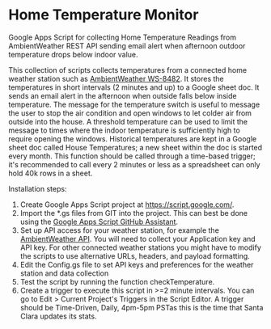 # Home Temperature Monitor
Google Apps Script for collecting Home Temperature Readings from AmbientWeather REST API sending email alert when afternoon outdoor temperature drops below indoor value.

This collection of scripts collects temperatures from a connected home weather station such as [AmbientWeather WS-8482](https://www.ambientweather.com/amws8482x3.html). 
It stores the temperatures in short intervals (2 minutes and up) to a Google sheet doc. It sends an email alert in the afternoon when outside falls below inside temperature.
The message for the temperature switch is useful to message the user to stop the air condition and open windows to let colder air from outside into the house.
A threshold temperature can be used to limit the message to times where the indoor temperature is sufficiently high to require opening the windows.
Historical temperatures are kept in a Google sheet doc called House Temperatures; a new sheet within the doc is started every month.
This function should be called through a time-based trigger; it's recommended to call every 2 minutes or less as a spreadsheet can only hold 40k rows in a sheet.

Installation steps:

1. Create Google Apps Script project at https://script.google.com/.
2. Import the *.gs files from GIT into the project. This can best be done using the [Google Apps Script GitHub Assistant](https://chrome.google.com/webstore/detail/google-apps-script-github/lfjcgcmkmjjlieihflfhjopckgpelofo?hl=en).
3. Set up API access for your weather station, for example the [AmbientWeather API](https://www.ambientweather.com/api.html). You will need to collect your Application key and API key. For other connected weather stations you might have to modify the scripts to use alternative URLs, headers, and payload formatting. 
4. Edit the Config.gs file to set API keys and preferences for the weather station and data collection
5. Test the script by running the function checkTemperature.
6. Create a trigger to execute this script in >=2 minute intervals. You can go to Edit > Current Project's Triggers in the Script Editor. A trigger should be Time-Driven, Daily, 4pm-5pm PSTas this is the time that Santa Clara updates its stats.
